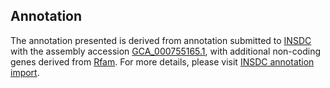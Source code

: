 

Annotation
----------

The annotation presented is derived from annotation submitted to
[INSDC](http://www.insdc.org) with the assembly accession
[GCA\_000755165.1](http://www.ebi.ac.uk/ena/data/view/GCA_000755165.1),
with additional non-coding genes derived from
[Rfam](http://rfam.xfam.org/). For more details, please visit [INSDC
annotation
import](http://ensemblgenomes.org/info/data/insdc_annotation).

